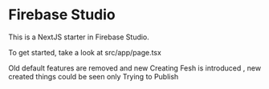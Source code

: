 # Firebase Studio

This is a NextJS starter in Firebase Studio.

To get started, take a look at src/app/page.tsx

<!-- Project.. -->
<!-- Customer and Creator -->
Old default features are removed and new Creating Fesh is introduced , new created things could be seen only
Trying to Publish

